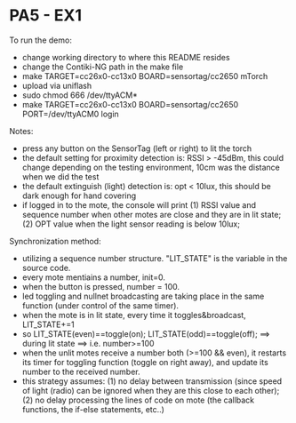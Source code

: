 # PA5 - EX1

To run the demo:
- change working directory to where this README resides
- change the Contiki-NG path in the make file
- make TARGET=cc26x0-cc13x0 BOARD=sensortag/cc2650 mTorch
- upload via uniflash
- sudo chmod 666 /dev/ttyACM*
- make TARGET=cc26x0-cc13x0 BOARD=sensortag/cc2650 PORT=/dev/ttyACM0 login


Notes:
- press any button on the SensorTag (left or right) to lit the torch
- the default setting for proximity detection is: RSSI > -45dBm, this could change depending on the testing environment, 10cm was the distance when we did the test
- the default extinguish (light) detection is: opt < 10lux, this should be dark enough for hand covering
- if logged in to the mote, the console will print (1) RSSI value and sequence number when other motes are close and they are in lit state; (2) OPT value when the light sensor reading is below 10lux; 


Synchronization method:
- utilizing a sequence number structure. "LIT_STATE" is the variable in the source code.
- every mote mentiains a number, init=0.
- when the button is pressed, number = 100.
- led toggling and nullnet broadcasting are taking place in the same function (under control of the same timer).
- when the mote is in lit state, every time it toggles&broadcast, LIT_STATE+=1
- so LIT_STATE(even)==toggle(on); LIT_STATE(odd)==toggle(off); ==> during lit state ==> i.e. number>=100
- when the unlit motes receive a number both (>=100 && even), it restarts its timer for toggling function (toggle on right away), and update its number to the received number.
- this strategy assumes: (1) no delay between transmission (since speed of light (radio) can be ignored when they are this close to each other); (2) no delay processing the lines of code on mote (the callback functions, the if-else statements, etc..)
